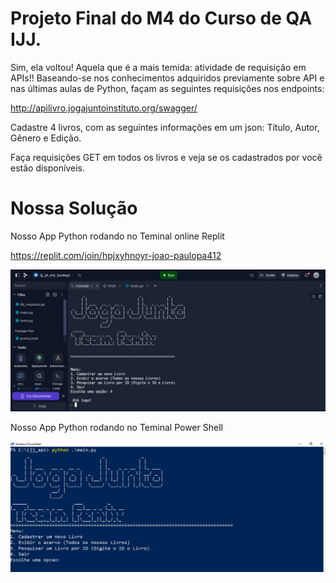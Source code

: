 # Projeto Final do M4 do Curso de QA IJJ.

Sim, ela voltou! Aquela que é a mais temida: atividade de requisição em APIs!!
Baseando-se nos conhecimentos adquiridos previamente sobre API e nas últimas aulas de  Python, façam as seguintes requisições nos endpoints:

http://apilivro.jogajuntoinstituto.org/swagger/

Cadastre 4 livros, com as seguintes informações em um json: 
Título, Autor, Gênero e Edição.

Faça requisições GET em todos os livros e veja se os cadastrados por você estão disponíveis.

# Nossa Solução

Nosso App Python rodando no Teminal online Replit

https://replit.com/join/hpjxyhnoyr-joao-paulopa412

<img style="margin: 0px" src="https://raw.githubusercontent.com/jpqateste/desafio_m4_ijj/main/Screen_replit.jpg" alt="Tela Ripleit" title="Ripleit" />

Nosso App Python rodando no Teminal Power Shell

<img style="margin: 0px" src="https://raw.githubusercontent.com/jpqateste/desafio_m4_ijj/main/Screen_power_shell01.jpg" alt="Tela Power shell" title="Power shell" />

